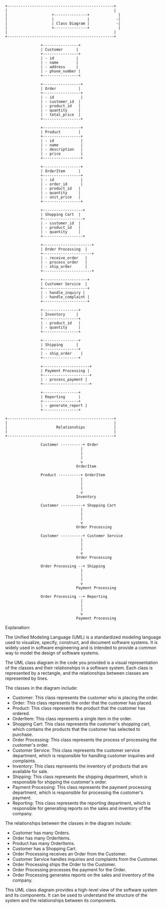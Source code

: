 ```
+------------------------------------------------+
|                                                |
|                    +---------------+             |
|                    |               |            -|
|                    | Class Diagram |            -|
|                    +---------------+             |
|                                                |
+------------------------------------------------+

                +----------------+
                | Customer      |
                +----------------+
                | - id          |
                | - name        |
                | - address     |
                | - phone_number |
                +----------------+

                +-----------------+
                | Order          |
                +-----------------+
                | - id            |
                | - customer_id  |
                | - product_id   |
                | - quantity     |
                | - total_price  |
                +-----------------+

                +-----------------+
                | Product        |
                +-----------------+
                | - id            |
                | - name          |
                | - description   |
                | - price         |
                +-----------------+

                +-----------------+
                | OrderItem      |
                +-----------------+
                | - id            |
                | - order_id      |
                | - product_id   |
                | - quantity     |
                | - unit_price   |
                +-----------------+

                +------------------+
                | Shopping Cart  |
                +------------------+
                | - customer_id  |
                | - product_id   |
                | - quantity     |
                +------------------+

                +----------------------+
                | Order Processing  |
                +----------------------+
                | - receive_order   |
                | - process_order   |
                | - ship_order      |
                +----------------------+

                +--------------------+
                | Customer Service  |
                +--------------------+
                | - handle_inquiry |
                | - handle_complaint |
                +--------------------+

                +----------------+
                | Inventory     |
                +----------------+
                | - product_id   |
                | - quantity     |
                +----------------+

                +----------------+
                | Shipping      |
                +----------------+
                | - ship_order    |
                +----------------+

                +---------------------+
                | Payment Processing |
                +---------------------+
                | - process_payment |
                +---------------------+

                +----------------+
                | Reporting      |
                +----------------+
                | - generate_report |
                +----------------+

+------------------------------------------------+
|                                                |
|                      Relationships             |
|                                                |
+------------------------------------------------+

                Customer ----------+ Order
                                  |
                                  |
                                  |
                                  v
                                OrderItem

                Product ----------+ OrderItem
                                  |
                                  |
                                  |
                                  v
                                Inventory

                Customer ----------+ Shopping Cart
                                  |
                                  |
                                  |
                                  v
                                Order Processing

                Customer ----------+ Customer Service
                                  |
                                  |
                                  |
                                  v
                                Order Processing

                Order Processing --+ Shipping
                                  |
                                  |
                                  |
                                  v
                                Payment Processing

                Order Processing --+ Reporting
                                  |
                                  |
                                  |
                                  v
                                Payment Processing

```

Explanation:

The Unified Modeling Language (UML) is a standardized modeling language used to visualize, specify, construct, and document software systems. It is widely used in software engineering and is intended to provide a common way to model the design of software systems.

The UML class diagram in the code you provided is a visual representation of the classes and their relationships in a software system. Each class is represented by a rectangle, and the relationships between classes are represented by lines.

The classes in the diagram include:

* Customer: This class represents the customer who is placing the order.
* Order: This class represents the order that the customer has placed.
* Product: This class represents the product that the customer has ordered.
* OrderItem: This class represents a single item in the order.
* Shopping Cart: This class represents the customer's shopping cart, which contains the products that the customer has selected to purchase.
* Order Processing: This class represents the process of processing the customer's order.
* Customer Service: This class represents the customer service department, which is responsible for handling customer inquiries and complaints.
* Inventory: This class represents the inventory of products that are available for sale.
* Shipping: This class represents the shipping department, which is responsible for shipping the customer's order.
* Payment Processing: This class represents the payment processing department, which is responsible for processing the customer's payment.
* Reporting: This class represents the reporting department, which is responsible for generating reports on the sales and inventory of the company.

The relationships between the classes in the diagram include:

* Customer has many Orders.
* Order has many OrderItems.
* Product has many OrderItems.
* Customer has a Shopping Cart.
* Order Processing receives an Order from the Customer.
* Customer Service handles inquiries and complaints from the Customer.
* Order Processing ships the Order to the Customer.
* Order Processing processes the payment for the Order.
* Order Processing generates reports on the sales and inventory of the company.

This UML class diagram provides a high-level view of the software system and its components. It can be used to understand the structure of the system and the relationships between its components.
